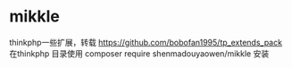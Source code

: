 # mikkle
thinkphp一些扩展，转载
https://github.com/bobofan1995/tp_extends_pack
在thinkphp 目录使用 composer require shenmadouyaowen/mikkle 安装

